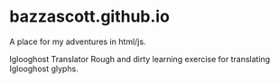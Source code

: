 # bazzascott.github.io

A place for my adventures in html/js.

Iglooghost Translator
Rough and dirty learning exercise for translating Iglooghost glyphs.
